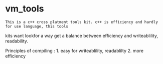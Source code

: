 # vm_tools
    This is a c++ cross platment tools kit. c++ is efficiency and hardly for use language, this tools 
kits want lookfor a way get a balance between efficiency and writeablility, readability. 

Principles of compiling :
    1. easy for writeablility, readablilty
    2. more efficiency
